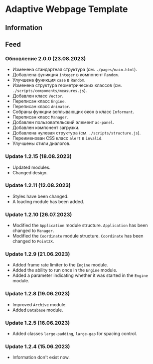 # Adaptive Webpage Template

## Information

## Feed
### Обновление 2.0.0 (23.08.2023)
- Изменена стандартная структура (см. `./pages/main.html`).
- Добавлена фуникция `integer` в компонент `Random`.
- Улучшена фуникция `case` в `Random`.
- Изменена структура геометрических классов (см. `./scripts/components/measures.js`).
- Добавлен класс `Vector`.
- Переписан класс `Engine`.
- Переписан класс `Animator`.
- Собраны функции всплывающих окон в класс `Informant`.
- Переписан класс `Manager`.
- Добавлен пользовательский элемент `ac-panel`.
- Добавлен компонент загрузки.
- Добавлена нулевая структура (см. `./scripts/structure.js`).
- Переименован CSS класс `alert` в `invalid`.
- Улучшены стили диалогов.

### Update 1.2.15 (18.08.2023)
- Updated modules.
- Changed design.

### Update 1.2.11 (12.08.2023)
- Styles have been changed.
- A loading module has been added.

### Update 1.2.10 (26.07.2023)
- Modified the `Application` module structure. `Application` has been changed to `Manager`.
- Modified the `Coordinate` module structure. `Coordinate` has been changed to `Point2X`.

### Update 1.2.9 (21.06.2023)
- Added frame rate limiter to the `Engine` module.
- Added the ability to run once in the `Engine` module.
- Added a parameter indicating whether it was started in the `Engine` module.

### Update 1.2.8 (19.06.2023)
- Improved `Archive` module.
- Added `Database` module.

### Update 1.2.5 (16.06.2023)
- Added classes `large-padding`, `large-gap` for spacing control.

### Update 1.2.4 (15.06.2023)
- Information don't exist now.